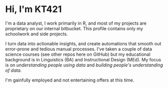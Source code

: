 # Hi, I'm KT421

I'm a data analyst, I work primarily in R, and most of my projects are proprietary on our internal bitbucket. This profile contains only my schoolwork and side projects.

I turn data into actionable insights, and create automations that smooth out error-prone and tedious manual processes. I've taken a couple of data science courses (see other repos here on GitHub) but my educational background is in Linguistics (BA) and Instructional Design (MEd). My focus is on *understanding people using data* and *building people's understanding of data*.

I'm gainfully employed and not entertaining offers at this time.
